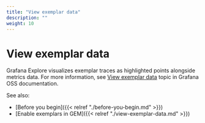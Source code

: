 ```yaml
---
title: "View exemplar data"
description: ""
weight: 10
---
```


# View exemplar data

Grafana Explore visualizes exemplar traces as highlighted points alongside metrics data.
For more information, see [View exemplar data](https://grafana.com/docs/grafana/latest/basics/exemplars/view-exemplars/#view-exemplar-data) topic in Grafana OSS documentation.

See also:

- [Before you begin]({{< relref "./before-you-begin.md" >}})
- [Enable exemplars in GEM]({{< relref "./view-exemplar-data.md" >}})
